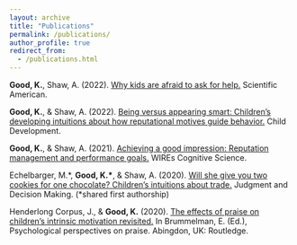 ```yaml
---
layout: archive
title: "Publications"
permalink: /publications/
author_profile: true
redirect_from:
  - /publications.html
---
```


**Good, K.**, Shaw, A. (2022). [Why kids are afraid to ask for help.](https://www.scientificamerican.com/article/why-kids-are-afraid-to-ask-for-help/) Scientific American.

**Good, K.**, & Shaw, A. (2022). [Being versus appearing smart: Children’s developing intuitions about how reputational motives guide behavior.](https://kagood.github.io/files/Good_Shaw_CD_2022.pdf) Child Development.

**Good, K.**, & Shaw, A. (2021). [Achieving a good impression: Reputation management and performance goals.](https://kagood.github.io/files/Good_Shaw_WIRES_2021.pdf) WIREs Cognitive Science.

Echelbarger, M.\*, **Good, K.\***, & Shaw, A. (2020). [Will she give you two cookies for one chocolate? Children’s intuitions about trade.](https://kagood.github.io/files/Echelbarger_Good_Shaw_JDM_2020.pdf) Judgment and Decision Making. (\*shared first authorship)

Henderlong Corpus, J., & **Good, K.** (2020). [The effects of praise on children’s intrinsic motivation revisited.](https://kagood.github.io/files/Corpus_Good_PraiseChapter_2020.pdf) In Brummelman, E. (Ed.), Psychological perspectives on praise. Abingdon, UK: Routledge.
